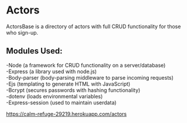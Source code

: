 # Actors

ActorsBase is a directory of actors with full CRUD functionality for those who sign-up.


## Modules Used:
-Node (a framework for CRUD functionality on a server/database) <br/>
-Express (a library used with node.js) <br/>
-Body-parser (body-parsing middleware to parse incoming requests) <br/>
-Ejs (templating to generate HTML with JavaScript) <br/>
-Bcrypt (secures passwords with hashing functionality) <br/>
-dotenv (loads environmental variables) <br/>
-Express-session (used to maintain userdata)

https://calm-refuge-29219.herokuapp.com/actors
